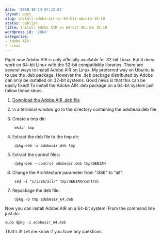 ```yaml
---
date: '2010-10-14 07:22:05'
layout: post
slug: install-adobe-air-on-64-bit-ubuntu-10-10
status: publish
title: Install Adobe AIR on 64-bit Ubuntu 10.10
wordpress_id: '2064'
categories:
- Adobe AIR
- Linux
---
```


Right now Adobe AIR is only officially available for 32-bit Linux.  But it does work on 64-bit Linux with the 32-bit compatibility libraries.  There are several ways to install Adobe AIR on Linux.  My preferred way on Ubuntu is to use the .deb package.  However the .deb package distributed by Adobe can only be installed on 32-bit systems.  Good news is that this can be easily fixed!  To install the Adobe AIR .deb package on a 64-bit system just follow these steps:

1. [Download the Adobe AIR .deb file](http://get.adobe.com/air/)

2. In a terminal window go to the directory containing the adobeair.deb file

3. Create a tmp dir: 
    
        mkdir tmp

4. Extract the deb file to the tmp dir: 
    
        dpkg-deb -x adobeair.deb tmp

5. Extract the control files: 
    
        dpkg-deb --control adobeair.deb tmp/DEBIAN

6. Change the Architecture parameter from "i386" to "all": 
    
        sed -i "s/i386/all/" tmp/DEBIAN/control

7. Repackage the deb file: 
    
        dpkg -b tmp adobeair_64.deb

Now you can install Adobe AIR on a 64-bit system!  From the command line just do: 
    
    sudo dpkg -i adobeair_64.deb

That's it!  Let me know if you have any questions.
